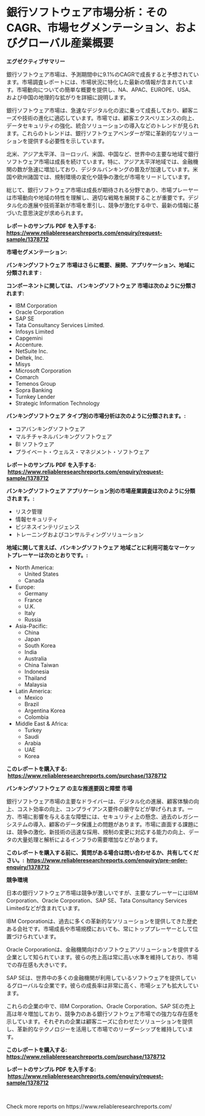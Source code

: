 <p><h1>銀行ソフトウェア市場分析：そのCAGR、市場セグメンテーション、およびグローバル産業概要</h1></p><p><strong>エグゼクティブサマリー</strong></p>
<p><p>銀行ソフトウェア市場は、予測期間中に9.1%のCAGRで成長すると予想されています。市場調査レポートには、市場状況に特化した最新の情報が含まれています。市場動向についての簡単な概要を提供し、NA、APAC、EUROPE、USA、および中国の地理的な拡がりを詳細に説明します。</p><p>銀行ソフトウェア市場は、急速なデジタル化の波に乗って成長しており、顧客ニーズや技術の進化に適応しています。市場では、顧客エクスペリエンスの向上、データセキュリティの強化、統合ソリューションの導入などのトレンドが見られます。これらのトレンドは、銀行ソフトウェアベンダーが常に革新的なソリューションを提供する必要性を示しています。</p><p>北米、アジア太平洋、ヨーロッパ、米国、中国など、世界中の主要な地域で銀行ソフトウェア市場は成長を続けています。特に、アジア太平洋地域では、金融機関の数が急速に増加しており、デジタルバンキングの普及が加速しています。米国や欧州諸国では、規制環境の変化や競争の激化が市場をリードしています。</p><p>総じて、銀行ソフトウェア市場は成長が期待される分野であり、市場プレーヤーは市場動向や地域の特性を理解し、適切な戦略を展開することが重要です。デジタル化の進展や技術革新が市場を牽引し、競争が激化する中で、最新の情報に基づいた意思決定が求められます。</p></p>
<p><strong>レポートのサンプル PDF を入手する: <a href="https://www.reliableresearchreports.com/enquiry/request-sample/1378712">https://www.reliableresearchreports.com/enquiry/request-sample/1378712</a></strong></p>
<p><strong>市場セグメンテーション:</strong></p>
<p><strong> バンキングソフトウェア 市場はさらに概要、展開、アプリケーション、地域に分類されます :</strong></p>
<p><strong>コンポーネントに関しては、 バンキングソフトウェア 市場は次のように分類されます: &nbsp;</strong></p>
<p><ul><li>IBM Corporation</li><li>Oracle Corporation</li><li>SAP SE</li><li>Tata Consultancy Services Limited.</li><li>Infosys Limited</li><li>Capgemini</li><li>Accenture.</li><li>NetSuite Inc.</li><li>Deltek, Inc.</li><li>Misys</li><li>Microsoft Corporation</li><li>Comarch</li><li>Temenos Group</li><li>Sopra Banking</li><li>Turnkey Lender</li><li>Strategic Information Technology</li></ul></p>
<p><strong> バンキングソフトウェア タイプ別の市場分析は次のように分類されます。:</strong></p>
<p><ul><li>コアバンキングソフトウェア</li><li>マルチチャネルバンキングソフトウェア</li><li>BI ソフトウェア</li><li>プライベート・ウェルス・マネジメント・ソフトウェア</li></ul></p>
<p><strong>レポートのサンプル PDF を入手する: &nbsp;<a href="https://www.reliableresearchreports.com/enquiry/request-sample/1378712">https://www.reliableresearchreports.com/enquiry/request-sample/1378712</a></strong></p>
<p><strong> バンキングソフトウェア アプリケーション別の市場産業調査は次のように分類されます。:</strong></p>
<p><ul><li>リスク管理</li><li>情報セキュリティ</li><li>ビジネスインテリジェンス</li><li>トレーニングおよびコンサルティングソリューション</li></ul></p>
<p><strong>地域に関して言えば、バンキングソフトウェア 地域ごとに利用可能なマーケットプレーヤーは次のとおりです。:</strong></p>
<p><ul>
    <li>
        North America:
        <ul>
            <li>United States</li>
            <li>Canada</li>
        </ul>
    </li>
    <li>
        Europe:
        <ul>
            <li>Germany</li>
            <li>France</li>
            <li>U.K.</li>
            <li>Italy</li>
            <li>Russia</li>
        </ul>
    </li>
    <li>
        Asia-Pacific:
        <ul>
            <li>China</li>
            <li>Japan</li>
            <li>South Korea</li>
            <li>India</li>
            <li>Australia</li>
            <li>China Taiwan</li>
            <li>Indonesia</li>
            <li>Thailand</li>
            <li>Malaysia</li>
        </ul>
    </li>
    <li>
        Latin America:
        <ul>
            <li>Mexico</li>
            <li>Brazil</li>
            <li>Argentina Korea</li>
            <li>Colombia</li>
        </ul>
    </li>
    <li>
        Middle East & Africa:
        <ul>
            <li>Turkey</li>
            <li>Saudi</li>
            <li>Arabia</li>
            <li>UAE</li>
            <li>Korea</li>
        </ul>
    </li>
    </ul></p>
<p><strong>このレポートを購入する: &nbsp;<a href="https://www.reliableresearchreports.com/purchase/1378712">https://www.reliableresearchreports.com/purchase/1378712</a></strong></p>
<p><strong>バンキングソフトウェア の主な推進要因と障壁 市場</strong></p>
<p><p>銀行ソフトウェア市場の主要なドライバーは、デジタル化の進展、顧客体験の向上、コスト効率の向上、コンプライアンス要件の厳守などが挙げられます。一方、市場に影響を与える主な障壁には、セキュリティ上の懸念、過去のレガシーシステムの導入、顧客のデータ保護上の問題があります。市場に直面する課題には、競争の激化、新技術の迅速な採用、規制の変更に対応する能力の向上、データの大量処理と解析によるインフラの需要増加などがあります。</p></p>
<p><strong>このレポートを購入する前に、質問がある場合は問い合わせるか、共有してください。:&nbsp; <a href="https://www.reliableresearchreports.com/enquiry/pre-order-enquiry/1378712">https://www.reliableresearchreports.com/enquiry/pre-order-enquiry/1378712</a></strong></p>
<p><strong>競争環境</strong></p>
<p><p>日本の銀行ソフトウェア市場は競争が激しいですが、主要なプレーヤーにはIBM Corporation、Oracle Corporation、SAP SE、Tata Consultancy Services Limitedなどが含まれています。</p><p>IBM Corporationは、過去に多くの革新的なソリューションを提供してきた歴史ある会社です。市場成長や市場規模においても、常にトッププレーヤーとして位置づけられています。</p><p>Oracle Corporationは、金融機関向けのソフトウェアソリューションを提供する企業として知られています。彼らの売上高は常に高い水準を維持しており、市場での存在感も大きいです。</p><p>SAP SEは、世界中の多くの金融機関が利用しているソフトウェアを提供しているグローバルな企業です。彼らの成長率は非常に高く、市場シェアも拡大しています。</p><p>これらの企業の中で、IBM Corporation、Oracle Corporation、SAP SEの売上高は年々増加しており、競争力のある銀行ソフトウェア市場での強力な存在感を示しています。それぞれの企業は顧客ニーズに合わせたソリューションを提供し、革新的なテクノロジーを活用して市場でのリーダーシップを維持しています。</p></p>
<p><strong>このレポートを購入する: &nbsp; <a href="https://www.reliableresearchreports.com/purchase/1378712">https://www.reliableresearchreports.com/purchase/1378712</a></strong></p>
<p><strong>レポートのサンプル PDF を入手する: &nbsp;<a href="https://www.reliableresearchreports.com/enquiry/request-sample/1378712">https://www.reliableresearchreports.com/enquiry/request-sample/1378712</a></strong><strong></strong></p>
<p>&nbsp;</p>
<p>Check more reports on https://www.reliableresearchreports.com/</p>